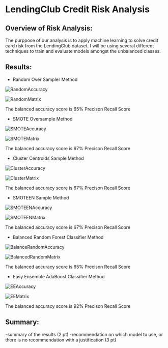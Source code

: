 # LendingClub Credit Risk Analysis

## Overview of Risk Analysis:
 The purppose of our analysis is to apply machine learning to solve credit card risk from the LendingClub dataset.  I will be using several different 
 techniques to train and evaluate models amongst the unbalanced classes.

## Results:

- Random Over Sampler Method

![RandomAccuracy](https://user-images.githubusercontent.com/71041680/121614183-2a2e9600-ca2c-11eb-9053-a248095904da.png)

![RandomMatrix](https://user-images.githubusercontent.com/71041680/121614190-2d298680-ca2c-11eb-95f9-1797836fc342.png)

The balanced accuracy score is 65%
Precison
Recall Score


- SMOTE Oversample Method

![SMOTEAccuracy](https://user-images.githubusercontent.com/71041680/121614201-30247700-ca2c-11eb-9207-d71ac76fb512.png)


![SMOTEMatrix](https://user-images.githubusercontent.com/71041680/121614208-33b7fe00-ca2c-11eb-8845-266a6b3f9f85.png)

The balanced accuracy score is 67%
Precison
Recall Score


- Cluster Centroids Sample Method

![ClusterAccuracy](https://user-images.githubusercontent.com/71041680/121614212-36b2ee80-ca2c-11eb-8e22-2b21ad27c0fa.png)


![ClusterMatrix](https://user-images.githubusercontent.com/71041680/121614217-39154880-ca2c-11eb-9233-96e5a7d5e500.png)

The balanced accuracy score is 67%
Precison
Recall Score


- SMOTEEN Sample Method

![SMOTEENAccuracy](https://user-images.githubusercontent.com/71041680/121614223-3b77a280-ca2c-11eb-9407-caa32dd4baf9.png)


![SMOTEENMatrix](https://user-images.githubusercontent.com/71041680/121614229-3dd9fc80-ca2c-11eb-9811-071f0b0004ed.png)

The balanced accuracy score is 67%
Precison
Recall Score


- Balanced Random Forest Classifier Method

![BalanceRandomAccuracy](https://user-images.githubusercontent.com/71041680/121614313-6a8e1400-ca2c-11eb-862c-476dbec82f6d.png)

![BalancedRandomMatrix](https://user-images.githubusercontent.com/71041680/121614320-6d890480-ca2c-11eb-85a9-05d40d277883.png)

The balanced accuracy score is 65%
Precison
Recall Score


- Easy Ensemble AdaBoost Classifier Method

![EEAccuracy](https://user-images.githubusercontent.com/71041680/121614337-72e64f00-ca2c-11eb-944b-07c99d8a93ba.png)

![EEMatrix](https://user-images.githubusercontent.com/71041680/121614348-7548a900-ca2c-11eb-8a89-b07fd5a2803c.png)

The balanced accuracy score is 92%
Precison
Recall Score

## Summary:
-summary of the results (2 pt)
-recommendation on which model to use, or there is no recommendation with a justification (3 pt)
